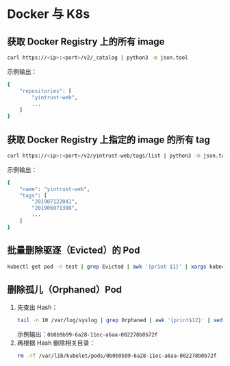 # Docker 与 K8s

## 获取 Docker Registry 上的所有 image

```sh
curl https://<ip>:<port>/v2/_catalog | python3 -m json.tool
```

示例输出：

```sh
{
    "repositories": [
        "yintrust-web",
        ...
    ]
}
```

## 获取 Docker Registry 上指定的 image 的所有 tag

```sh
curl https://<ip>:<port>/v2/yintrust-web/tags/list | python3 -m json.tool
```

示例输出：

```sh
{
    "name": "yintrust-web",
    "tags": [
        "201907122041",
        "201906071308",
        ...
    ]
}
```

## 批量删除驱逐（Evicted）的 Pod

```sh
kubectl get pod -n test | grep Evicted | awk '{print $1}' | xargs kubectl delete -n test pod
```

## 删除孤儿（Orphaned）Pod

1. 先查出 Hash：
   ```sh
   tail -n 10 /var/log/syslog | grep Orphaned | awk '{print$12}' | sed 's/"//g' | uniq
   ```
   示例输出：`0b0b9b99-6a28-11ec-a6aa-002278b0b72f`
3. 再根据 Hash 删除相关目录：
   ```sh
   rm -rf /var/lib/kubelet/pods/0b0b9b99-6a28-11ec-a6aa-002278b0b72f
   ```
